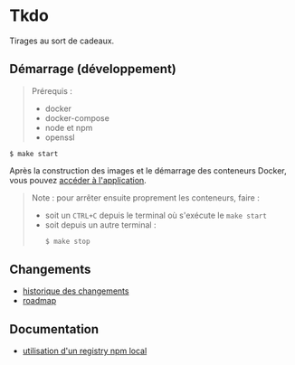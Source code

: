 # Tkdo

Tirages au sort de cadeaux.

## Démarrage (développement)

> Prérequis :
> - docker
> - docker-compose
> - node et npm
> - openssl

```
$ make start
```

Après la construction des images et le démarrage des conteneurs Docker, vous pouvez [accéder à l'application](https://localhost).

> Note : pour arrêter ensuite proprement les conteneurs, faire :
> - soit un `CTRL+C` depuis le terminal où s'exécute le `make start`
> - soit depuis un autre terminal :
>   ```bash
>   $ make stop
>   ```

## Changements

- [historique des changements](./feature/done/README.md)
- [roadmap](./feature/todo/README.md)

## Documentation

- [utilisation d'un registry npm local](./doc/registry-npm-local.md)
